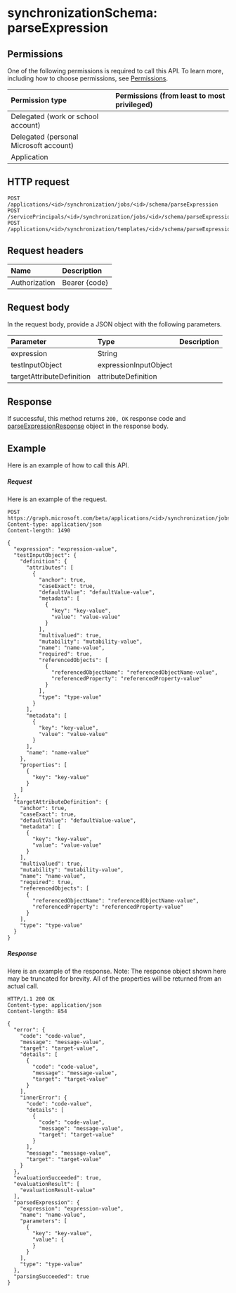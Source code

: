# synchronizationSchema: parseExpression


## Permissions
One of the following permissions is required to call this API. To learn more, including how to choose permissions, see [Permissions](../../../concepts/permissions_reference.md).

|Permission type      | Permissions (from least to most privileged)              |
|:--------------------|:---------------------------------------------------------|
|Delegated (work or school account) |    |
|Delegated (personal Microsoft account) |    |
|Application |  | 

## HTTP request
<!-- { "blockType": "ignored" } -->
```http
POST /applications/<id>/synchronization/jobs/<id>/schema/parseExpression
POST /servicePrincipals/<id>/synchronization/jobs/<id>/schema/parseExpression
POST /applications/<id>/synchronization/templates/<id>/schema/parseExpression

```
## Request headers
| Name       | Description|
|:---------------|:----------|
| Authorization  | Bearer {code}|

## Request body
In the request body, provide a JSON object with the following parameters.

| Parameter	   | Type	|Description|
|:---------------|:--------|:----------|
|expression|String||
|testInputObject|expressionInputObject||
|targetAttributeDefinition|attributeDefinition||

## Response
If successful, this method returns `200, OK` response code and [parseExpressionResponse](../resources/parseexpressionresponse.md) object in the response body.

## Example
Here is an example of how to call this API.
##### Request
Here is an example of the request.
<!-- {
  "blockType": "request",
  "name": "synchronizationschema_parseexpression"
}-->
```http
POST https://graph.microsoft.com/beta/applications/<id>/synchronization/jobs/<id>/schema/parseExpression
Content-type: application/json
Content-length: 1490

{
  "expression": "expression-value",
  "testInputObject": {
    "definition": {
      "attributes": [
        {
          "anchor": true,
          "caseExact": true,
          "defaultValue": "defaultValue-value",
          "metadata": [
            {
              "key": "key-value",
              "value": "value-value"
            }
          ],
          "multivalued": true,
          "mutability": "mutability-value",
          "name": "name-value",
          "required": true,
          "referencedObjects": [
            {
              "referencedObjectName": "referencedObjectName-value",
              "referencedProperty": "referencedProperty-value"
            }
          ],
          "type": "type-value"
        }
      ],
      "metadata": [
        {
          "key": "key-value",
          "value": "value-value"
        }
      ],
      "name": "name-value"
    },
    "properties": [
      {
        "key": "key-value"
      }
    ]
  },
  "targetAttributeDefinition": {
    "anchor": true,
    "caseExact": true,
    "defaultValue": "defaultValue-value",
    "metadata": [
      {
        "key": "key-value",
        "value": "value-value"
      }
    ],
    "multivalued": true,
    "mutability": "mutability-value",
    "name": "name-value",
    "required": true,
    "referencedObjects": [
      {
        "referencedObjectName": "referencedObjectName-value",
        "referencedProperty": "referencedProperty-value"
      }
    ],
    "type": "type-value"
  }
}
```

##### Response
Here is an example of the response. Note: The response object shown here may be truncated for brevity. All of the properties will be returned from an actual call.
<!-- {
  "blockType": "response",
  "truncated": true,
  "@odata.type": "microsoft.graph.parseExpressionResponse"
} -->
```http
HTTP/1.1 200 OK
Content-type: application/json
Content-length: 854

{
  "error": {
    "code": "code-value",
    "message": "message-value",
    "target": "target-value",
    "details": [
      {
        "code": "code-value",
        "message": "message-value",
        "target": "target-value"
      }
    ],
    "innerError": {
      "code": "code-value",
      "details": [
        {
          "code": "code-value",
          "message": "message-value",
          "target": "target-value"
        }
      ],
      "message": "message-value",
      "target": "target-value"
    }
  },
  "evaluationSucceeded": true,
  "evaluationResult": [
    "evaluationResult-value"
  ],
  "parsedExpression": {
    "expression": "expression-value",
    "name": "name-value",
    "parameters": [
      {
        "key": "key-value",
        "value": {
        }
      }
    ],
    "type": "type-value"
  },
  "parsingSucceeded": true
}
```

<!-- uuid: 8fcb5dbc-d5aa-4681-8e31-b001d5168d79
2015-10-25 14:57:30 UTC -->
<!-- {
  "type": "#page.annotation",
  "description": "synchronizationSchema: parseExpression",
  "keywords": "",
  "section": "documentation",
  "tocPath": ""
}-->